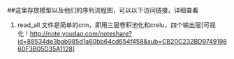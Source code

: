 ##这里存放模型以及他们的序列流程图，可以以下访问链接，详细查看


1. read_all 文件是简单的cnn，即用三层卷积池化和crelu，四个输出层[可视化！http://note.youdao.com/noteshare?id=88534de3bab985d1a60bb64cd654f458&sub=CB20C232BD974919860F3B05D35A1128]
